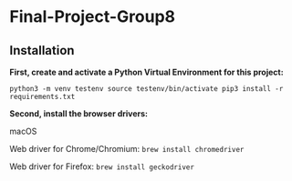 # Final-Project-Group8

## Installation

**First, create and activate a Python Virtual Environment for this project:**

`python3 -m venv testenv
source testenv/bin/activate
pip3 install -r requirements.txt`

**Second, install the browser drivers:** 

macOS

Web driver for Chrome/Chromium:
`brew install chromedriver`

Web driver for Firefox:
`brew install geckodriver`
